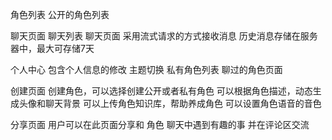 
角色列表
公开的角色列表

聊天页面
聊天列表
聊天页面    采用流式请求的方式接收消息     历史消息存储在服务器中，最大可存储7天  

个人中心
包含个人信息的修改
主题切换
私有角色列表
聊过的角色页面

创建页面
创建角色，可以选择创建公开或者私有角色
可以根据角色描述，动态生成头像和聊天背景
可以上传角色知识库，帮助养成角色
可以设置角色语音的音色

分享页面
用户可以在此页面分享和 角色 聊天中遇到有趣的事
并在评论区交流